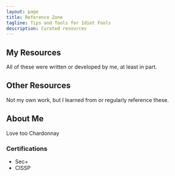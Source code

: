 ```yaml
---
layout: page
title: Reference Zone
tagline: Tips and Tools for Idiot Fools
description: Curated resources
---
```


## My Resources

All of these were written or developed by me, at least in part.

## Other Resources

Not my own work, but I learned from or regularly reference these.

## About Me

Love too Chardonnay

### Certifications
- Sec+
- CISSP

